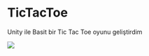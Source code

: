 # TicTacToe
Unity ile Basit bir Tic Tac Toe oyunu geliştirdim

![]([https://github.com/dev-emka/TicTacToe/blob/main/1.mp4](https://github.com/dev-emka/TicTacToe/blob/main/1.PNG)https://github.com/dev-emka/TicTacToe/blob/main/1.PNG)
